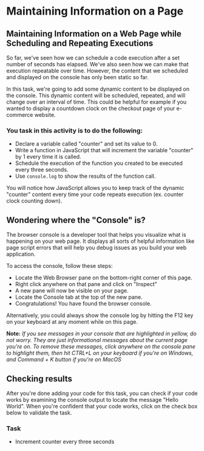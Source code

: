 # Maintaining Information on a Page

## Maintaining Information on a Web Page while Scheduling and Repeating Executions
So far, we've seen how we can schedule a code execution after a set number of seconds has elapsed. We've also seen how we can make that execution repeatable over time. However, the content that we scheduled and displayed on the console has only been static so far.

In this task, we're going to add some dynamic content to be displayed on the console. This dynamic content will be scheduled, repeated, and will change over an interval of time. This could be helpful for example if you wanted to display a countdown clock on the checkout page of your e-commerce website.

### You task in this activity is to do the following:

- Declare a variable called "counter" and set its value to 0.
- Write a function in JavaScript that will increment the variable "counter" by 1 every time it is called.
- Schedule the execution of the function you created to be executed every three seconds.
- Use `console.log` to show the results of the function call.

You will notice how JavaScript allows you to keep track of the dynamic "counter" content every time your code repeats execution (ex. counter clock counting down).

## Wondering where the "Console" is?
The browser console is a developer tool that helps you visualize what is happening on your web page. It displays all sorts of helpful information like page script errors that will help you debug issues as you build your web application.

To access the console, follow these steps:

- Locate the Web Browser pane on the bottom-right corner of this page.
- Right click anywhere on that pane and click on "Inspect"
- A new pane will now be visible on your page.
- Locate the Console tab at the top of the new pane.
- Congratulations! You have found the browser console.

Alternatively, you could always show the console log by hitting the F12 key on your keyboard at any moment while on this page.

__Note:__ _If you see messages in your console that are highlighted in yellow, do not worry. They are just informational messages about the current page you're on. To remove these messages, click anywhere on the console pane to highlight them, then hit CTRL+L on your keyboard if you're on Windows, and Command + K button if you're on MacOS_

## Checking results
After you're done adding your code for this task, you can check if your code works by examining the console output to locate the message "Hello World". When you're confident that your code works, click on the check box below to validate the task.

### Task

- Increment counter every three seconds